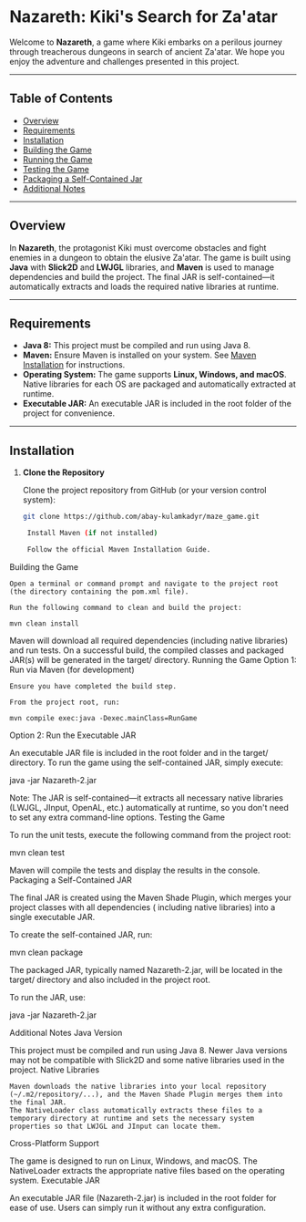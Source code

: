 # Nazareth: Kiki's Search for Za'atar

Welcome to **Nazareth**, a game where Kiki embarks on a perilous journey through treacherous dungeons in search of
ancient Za'atar. We hope you enjoy the adventure and challenges presented in this project.

---

## Table of Contents

- [Overview](#overview)
- [Requirements](#requirements)
- [Installation](#installation)
- [Building the Game](#building-the-game)
- [Running the Game](#running-the-game)
- [Testing the Game](#testing-the-game)
- [Packaging a Self-Contained Jar](#packaging-a-self-contained-jar)
- [Additional Notes](#additional-notes)

---

## Overview

In **Nazareth**, the protagonist Kiki must overcome obstacles and fight enemies in a dungeon to obtain the elusive
Za'atar. The game is built using **Java** with **Slick2D** and **LWJGL** libraries, and **Maven** is used to manage
dependencies and build the project. The final JAR is self-contained—it automatically extracts and loads the required
native libraries at runtime.

---

## Requirements

- **Java 8:** This project must be compiled and run using Java 8.
- **Maven:** Ensure Maven is installed on your system. See [Maven Installation](https://maven.apache.org/install.html)
  for instructions.
- **Operating System:** The game supports **Linux, Windows, and macOS**. Native libraries for each OS are packaged and
  automatically extracted at runtime.
- **Executable JAR:** An executable JAR is included in the root folder of the project for convenience.

---

## Installation

1. **Clone the Repository**

   Clone the project repository from GitHub (or your version control system):

   ```bash
   git clone https://github.com/abay-kulamkadyr/maze_game.git

    Install Maven (if not installed)

    Follow the official Maven Installation Guide.

Building the Game

    Open a terminal or command prompt and navigate to the project root (the directory containing the pom.xml file).

    Run the following command to clean and build the project:

    mvn clean install

Maven will download all required dependencies (including native libraries) and run tests. On a successful build, the
compiled classes and packaged JAR(s) will be generated in the target/ directory.
Running the Game
Option 1: Run via Maven (for development)

    Ensure you have completed the build step.

    From the project root, run:

    mvn compile exec:java -Dexec.mainClass=RunGame

Option 2: Run the Executable JAR

An executable JAR file is included in the root folder and in the target/ directory. To run the game using the
self-contained JAR, simply execute:

java -jar Nazareth-2.jar

Note: The JAR is self-contained—it extracts all necessary native libraries (LWJGL, JInput, OpenAL, etc.) automatically
at runtime, so you don't need to set any extra command-line options.
Testing the Game

To run the unit tests, execute the following command from the project root:

mvn clean test

Maven will compile the tests and display the results in the console.
Packaging a Self-Contained JAR

The final JAR is created using the Maven Shade Plugin, which merges your project classes with all dependencies (
including native libraries) into a single executable JAR.

To create the self-contained JAR, run:

mvn clean package

The packaged JAR, typically named Nazareth-2.jar, will be located in the target/ directory and also included in the
project root.

To run the JAR, use:

java -jar Nazareth-2.jar

Additional Notes
Java Version

This project must be compiled and run using Java 8. Newer Java versions may not be compatible with Slick2D and some
native libraries used in the project.
Native Libraries

    Maven downloads the native libraries into your local repository (~/.m2/repository/...), and the Maven Shade Plugin merges them into the final JAR.
    The NativeLoader class automatically extracts these files to a temporary directory at runtime and sets the necessary system properties so that LWJGL and JInput can locate them.

Cross-Platform Support

The game is designed to run on Linux, Windows, and macOS. The NativeLoader extracts the appropriate native files based
on the operating system.
Executable JAR

An executable JAR file (Nazareth-2.jar) is included in the root folder for ease of use. Users can simply run it without
any extra configuration.